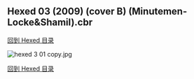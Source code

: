 ## Hexed 03 (2009) (cover B) (Minutemen-Locke&Shamil).cbr


[回到 Hexed 目录](https://github.com/alicewish/markdown/blob/master/series/Hexed.md)


![hexed 3 01 copy.jpg](https://wx1.sinaimg.cn/large/6a9fdecaly1fr2aqnxqxsj20zk1ilauz.jpg)

[回到 Hexed 目录](https://github.com/alicewish/markdown/blob/master/series/Hexed.md)

